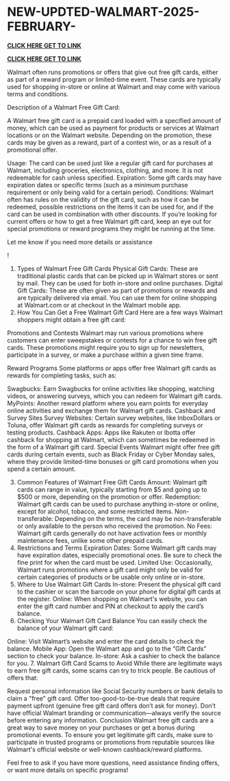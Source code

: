 # NEW-UPDTED-WALMART-2025-FEBRUARY-



**[CLICK HERE GET TO LINK](https://shorturl.at/cFEuE)**


**[CLICK HERE GET TO LINK](https://shorturl.at/cFEuE)**



Walmart often runs promotions or offers that give out free gift cards, either as part of a reward program or limited-time event. These cards are typically used for shopping in-store or online at Walmart and may come with various terms and conditions.

Description of a Walmart Free Gift Card:

A Walmart free gift card is a prepaid card loaded with a specified amount of money, which can be used as payment for products or services at Walmart locations or on the Walmart website. Depending on the promotion, these cards may be given as a reward, part of a contest win, or as a result of a promotional offer.

Usage: The card can be used just like a regular gift card for purchases at Walmart, including groceries, electronics, clothing, and more. It is not redeemable for cash unless specified.
Expiration: Some gift cards may have expiration dates or specific terms (such as a minimum purchase requirement or only being valid for a certain period).
Conditions: Walmart often has rules on the validity of the gift card, such as how it can be redeemed, possible restrictions on the items it can be used for, and if the card can be used in combination with other discounts.
If you’re looking for current offers or how to get a free Walmart gift card, keep an eye out for special promotions or reward programs they might be running at the time.

Let me know if you need more details or assistance

!
1. Types of Walmart Free Gift Cards
Physical Gift Cards: These are traditional plastic cards that can be picked up in Walmart stores or sent by mail. They can be used for both in-store and online purchases.
Digital Gift Cards: These are often given as part of promotions or rewards and are typically delivered via email. You can use them for online shopping at Walmart.com or at checkout in the Walmart mobile app.
2. How You Can Get a Free Walmart Gift Card
Here are a few ways Walmart shoppers might obtain a free gift card:

Promotions and Contests
Walmart may run various promotions where customers can enter sweepstakes or contests for a chance to win free gift cards. These promotions might require you to sign up for newsletters, participate in a survey, or make a purchase within a given time frame.

Reward Programs
Some platforms or apps offer free Walmart gift cards as rewards for completing tasks, such as:

Swagbucks: Earn Swagbucks for online activities like shopping, watching videos, or answering surveys, which you can redeem for Walmart gift cards.
MyPoints: Another reward platform where you earn points for everyday online activities and exchange them for Walmart gift cards.
Cashback and Survey Sites
Survey Websites: Certain survey websites, like InboxDollars or Toluna, offer Walmart gift cards as rewards for completing surveys or testing products.
Cashback Apps: Apps like Rakuten or Ibotta offer cashback for shopping at Walmart, which can sometimes be redeemed in the form of a Walmart gift card.
Special Events
Walmart might offer free gift cards during certain events, such as Black Friday or Cyber Monday sales, where they provide limited-time bonuses or gift card promotions when you spend a certain amount.

3. Common Features of Walmart Free Gift Cards
Amount: Walmart gift cards can range in value, typically starting from $5 and going up to $500 or more, depending on the promotion or offer.
Redemption: Walmart gift cards can be used to purchase anything in-store or online, except for alcohol, tobacco, and some restricted items.
Non-transferable: Depending on the terms, the card may be non-transferable or only available to the person who received the promotion.
No Fees: Walmart gift cards generally do not have activation fees or monthly maintenance fees, unlike some other prepaid cards.
4. Restrictions and Terms
Expiration Dates: Some Walmart gift cards may have expiration dates, especially promotional ones. Be sure to check the fine print for when the card must be used.
Limited Use: Occasionally, Walmart runs promotions where a gift card might only be valid for certain categories of products or be usable only online or in-store.
5. Where to Use Walmart Gift Cards
In-store: Present the physical gift card to the cashier or scan the barcode on your phone for digital gift cards at the register.
Online: When shopping on Walmart's website, you can enter the gift card number and PIN at checkout to apply the card’s balance.
6. Checking Your Walmart Gift Card Balance
You can easily check the balance of your Walmart gift card:

Online: Visit Walmart’s website and enter the card details to check the balance.
Mobile App: Open the Walmart app and go to the “Gift Cards” section to check your balance.
In-store: Ask a cashier to check the balance for you.
7. Walmart Gift Card Scams to Avoid
While there are legitimate ways to earn free gift cards, some scams can try to trick people. Be cautious of offers that:

Request personal information like Social Security numbers or bank details to claim a "free" gift card.
Offer too-good-to-be-true deals that require payment upfront (genuine free gift card offers don’t ask for money).
Don’t have official Walmart branding or communication—always verify the source before entering any information.
Conclusion
Walmart free gift cards are a great way to save money on your purchases or get a bonus during promotional events. To ensure you get legitimate gift cards, make sure to participate in trusted programs or promotions from reputable sources like Walmart's official website or well-known cashback/reward platforms.

Feel free to ask if you have more questions, need assistance finding offers, or want more details on specific programs!





